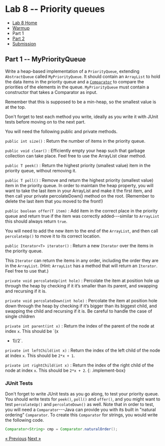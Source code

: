 # Lab 8 -- Priority queues

* [Lab 8 Home](index.html)
* [Warmup](warmup.html)
* Part 1
* [Part 2](part2.html)
* [Submission](submission.html)


## Part 1 -- MyPriorityQueue

Write a heap-based implementation of a `PriorityQueue`, extending
`AbstractQueue` called `MyPriorityQueue`. It should contain an `ArrayList` to
hold the data items in the priority queue and a
[`Comparator`](https://docs.oracle.com/en/java/javase/11/docs/api/java.base/java/util/Comparator.html)
to compare the priorities of the elements in the queue. `MyPriorityQueue` must
contain a constructor that takes a Comparator as input.

Remember that this is supposed to be a min-heap, so the smallest value is at
the top.

Don't forget to test each method you write, ideally as you write it with JUnit
tests before moving on to the next part.

You will need the following public and private methods.

`public int size()`
: Return the number of items in the priority queue.

`public void clear()`
: Efficiently empty your heap such that garbage collection can take place. Feel
  free to use the ArrayList clear method.

`public T peek()`
: Return the highest priority (smallest value) item in the priority queue,
  without removing it.

`public T poll()`
: Remove and return the highest priority (smallest value) item in the priority
  queue.  In order to maintain the heap property, you will want to take the last
  item in your ArrayList and make it the first item, and then call your private
  percolateDown() method on the root.  (Remember to delete the last item that
  you moved to the front!)

`public boolean offer(T item)`
: Add item in the correct place in the priority queue and return true if the
  item was correctly added---similar to `ArrayList` this should always return
  `true`.

  You will need to add the new item to the end of the `ArrayList`, and then call `percolateUp()` to move it to its correct location.

`public Iterator<T> iterator()`
: Return a new `Iterator` over the items in the priority queue.

  This `Iterator` can return the items in any order, including the order they are in the `ArrayList`.  (Hint:  `ArrayList` has a method that will return an `Iterator`.  Feel free to use that.)

`private void percolateUp(int hole)`
: Percolate the item at position hole up through the heap by checking if it
  it’s smaller than its parent, and swapping and recursing if it is.

`private void percolateDown(int hole)`
: Percolate the item at position hole down through the heap by checking if
  it’s bigger than its biggest child, and swapping the child and recursing if it
  is.  Be careful to handle the case of single children

`private int parent(int x)`
: Return the index of the parent of the node at index `x`.  This should be `(x
  - 1)/2`.

`private int leftChild(int x)`
: Return the index of the left child of the node at index `x`. This should be
  `2*x + 1`.

`private int rightChild(int x)`
: Return the index of the right child of the node at index `x`.  This should
  be `2*x + 2`.
{: .implement-box}

### JUnit Tests

Don't forget to write JUnit tests as you go along, to test your priority
queue. You should write tests for `peek()`, `poll()` and `offer()`, and you might want to
test `percolateUp()` and `percolateDown()` as well.  Note that in order to test, you
will need a `Comparator`---Java can provide you with its built in "natural
ordering" `Comparator`.  To create this `Comparator` for strings, you would write
the following code.
```java
Comparator<String> cmp = Comparator.naturalOrder();
```

[&laquo; Previous](index.html)   [Next &raquo;](part2.html)